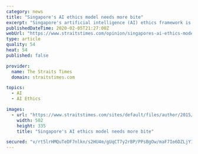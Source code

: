 ```yaml
---
category: news
title: "Singapore's AI ethics model needs more bite"
excerpt: "Singapore's artificial intelligence (AI) ethics framework is a great start but needs more diverse voices to raise transparency, enhance disclosures on what exactly goes into AI algorithms and ..."
publishedDateTime: 2020-02-05T21:27:00Z
webUrl: "https://www.straitstimes.com/opinion/singapores-ai-ethics-model-needs-more-bite"
type: article
quality: 54
heat: 54
published: false

provider:
  name: The Straits Times
  domain: straitstimes.com

topics:
  - AI
  - AI Ethics

images:
  - url: "https://www.straitstimes.com/sites/default/files/author/2015/06/26/byline-irene-tham.png"
    width: 502
    height: 335
    title: "Singapore's AI ethics model needs more bite"

secured: "v/rt5lrHMQuTeDF7nlkn/s2HU4m/gUqCT7y2rBP/PPsBgOw/maF7Io6DZLjY1dLL97HCgPoQEFI5Dw4HKi4zSQpoFbMXAhvyqzWwUtT7cUg9YAm4tmqLU/u9msNTy704yXNlzKZguidMc+wGBoavmZztj0upNwf84OJW0LjlIok+cvIIONpv1w3byzHQD2p6LOPun1Bltb7WRLySYnEJuZ/Af0oPgQwDZcm/FKAuQmHdRU99XDxWKCQAlH/2N4muhwyyW3/OA9oL2lxKs9j1WAlGObPSabcTMgID57x7UnP77QNK1XyuVqF7M+3OvX24;FacEZWpIhvgtBkKTtnAkXg=="
---
```


